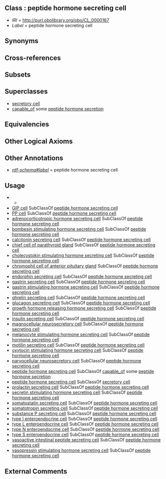 
## Class : peptide hormone secreting cell

 * *IRI* = http://purl.obolibrary.org/obo/CL_0000167
 * *Label* = peptide hormone secreting cell

## Synonyms


## Cross-references


## Subsets


## Superclasses

 * [secretory cell](../../CL/51/CL_0000151.md)
 * [capable_of](../../RO/15/RO_0002215.md) some [peptide hormone secretion](../../GO/72/GO_0030072.md)

## Equivalencies


## Other Logical Axioms


## Other Annotations

 * *[rdf-schema#label](../../el/rdf-schema#label.md)* = peptide hormone secreting cell

## Usage

 * -
 * [GIP cell](../../CL/78/CL_0002278.md) SubClassOf [peptide hormone secreting cell](../../CL/67/CL_0000167.md)
 * [PP cell](../../CL/96/CL_0000696.md) SubClassOf [peptide hormone secreting cell](../../CL/67/CL_0000167.md)
 * [adrenocorticotropic hormone secreting cell](../../CL/67/CL_0000467.md) SubClassOf [peptide hormone secreting cell](../../CL/67/CL_0000167.md)
 * [bombesin stimulating hormone secreting cell](../../CL/83/CL_0000483.md) SubClassOf [peptide hormone secreting cell](../../CL/67/CL_0000167.md)
 * [calcitonin secreting cell](../../CL/43/CL_0000443.md) SubClassOf [peptide hormone secreting cell](../../CL/67/CL_0000167.md)
 * [chief cell of parathyroid gland](../../CL/46/CL_0000446.md) SubClassOf [peptide hormone secreting cell](../../CL/67/CL_0000167.md)
 * [cholecystokin stimulating hormone secreting cell](../../CL/81/CL_0000481.md) SubClassOf [peptide hormone secreting cell](../../CL/67/CL_0000167.md)
 * [chromophil cell of anterior pituitary gland](../../CL/37/CL_0000637.md) SubClassOf [peptide hormone secreting cell](../../CL/67/CL_0000167.md)
 * [endorphin secreting cell](../../CL/07/CL_0000507.md) SubClassOf [peptide hormone secreting cell](../../CL/67/CL_0000167.md)
 * [gastrin secreting cell](../../CL/09/CL_0000509.md) SubClassOf [peptide hormone secreting cell](../../CL/67/CL_0000167.md)
 * [gastrin stimulating hormone secreting cell](../../CL/54/CL_0000554.md) SubClassOf [peptide hormone secreting cell](../../CL/67/CL_0000167.md)
 * [ghrelin secreting cell](../../CL/18/CL_0005018.md) SubClassOf [peptide hormone secreting cell](../../CL/67/CL_0000167.md)
 * [glucagon secreting cell](../../CL/70/CL_0000170.md) SubClassOf [peptide hormone secreting cell](../../CL/67/CL_0000167.md)
 * [growth hormone releasing hormone secreting cell](../../CL/73/CL_0002373.md) SubClassOf [peptide hormone secreting cell](../../CL/67/CL_0000167.md)
 * [insulin secreting cell](../../CL/68/CL_0000168.md) SubClassOf [peptide hormone secreting cell](../../CL/67/CL_0000167.md)
 * [magnocellular neurosecretory cell](../../CL/12/CL_0011112.md) SubClassOf [peptide hormone secreting cell](../../CL/67/CL_0000167.md)
 * [melanocyte stimulating hormone secreting cell](../../CL/40/CL_0000440.md) SubClassOf [peptide hormone secreting cell](../../CL/67/CL_0000167.md)
 * [motilin secreting cell](../../CL/72/CL_0002272.md) SubClassOf [peptide hormone secreting cell](../../CL/67/CL_0000167.md)
 * [oxytocin stimulating hormone secreting cell](../../CL/78/CL_0000478.md) SubClassOf [peptide hormone secreting cell](../../CL/67/CL_0000167.md)
 * [parvocellular neurosecretory cell](../../CL/05/CL_1001505.md) SubClassOf [peptide hormone secreting cell](../../CL/67/CL_0000167.md)
 * [peptide hormone secreting cell](../../CL/67/CL_0000167.md) SubClassOf [capable_of](../../RO/15/RO_0002215.md) some [peptide hormone secretion](../../GO/72/GO_0030072.md)
 * [peptide hormone secreting cell](../../CL/67/CL_0000167.md) SubClassOf [secretory cell](../../CL/51/CL_0000151.md)
 * [prolactin secreting cell](../../CL/39/CL_0000439.md) SubClassOf [peptide hormone secreting cell](../../CL/67/CL_0000167.md)
 * [secretin stimulating hormone secreting cell](../../CL/80/CL_0000480.md) SubClassOf [peptide hormone secreting cell](../../CL/67/CL_0000167.md)
 * [somatostatin secreting cell](../../CL/72/CL_0000172.md) SubClassOf [peptide hormone secreting cell](../../CL/67/CL_0000167.md)
 * [somatotropin secreting cell](../../CL/95/CL_0000295.md) SubClassOf [peptide hormone secreting cell](../../CL/67/CL_0000167.md)
 * [substance P secreting cell](../../CL/05/CL_0000505.md) SubClassOf [peptide hormone secreting cell](../../CL/67/CL_0000167.md)
 * [type I enteroendocrine cell](../../CL/77/CL_0002277.md) SubClassOf [peptide hormone secreting cell](../../CL/67/CL_0000167.md)
 * [type L enteroendocrine cell](../../CL/79/CL_0002279.md) SubClassOf [peptide hormone secreting cell](../../CL/67/CL_0000167.md)
 * [type N enteroendocrine cell](../../CL/80/CL_0002280.md) SubClassOf [peptide hormone secreting cell](../../CL/67/CL_0000167.md)
 * [type S enteroendocrine cell](../../CL/81/CL_0002281.md) SubClassOf [peptide hormone secreting cell](../../CL/67/CL_0000167.md)
 * [vasoactive intestinal peptide secreting cell](../../CL/69/CL_0002269.md) SubClassOf [peptide hormone secreting cell](../../CL/67/CL_0000167.md)
 * [vasopressin stimulating hormone secreting cell](../../CL/79/CL_0000479.md) SubClassOf [peptide hormone secreting cell](../../CL/67/CL_0000167.md)

## External Comments

